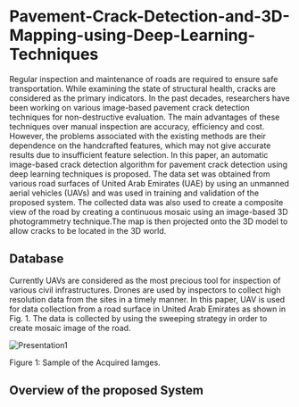 # Pavement-Crack-Detection-and-3D-Mapping-using-Deep-Learning-Techniques

Regular inspection and maintenance of roads are required to ensure safe transportation. While examining the state of structural health, cracks are considered as the primary indicators. In the past decades, researchers have been working on various image-based pavement crack detection techniques for non-destructive evaluation. The main advantages of these techniques over manual inspection are accuracy, efficiency and cost. However, the problems associated with the existing methods are their dependence on the handcrafted features, which may not give accurate results due to insufficient feature selection. In this paper, an automatic image-based crack detection algorithm for pavement crack detection using deep learning techniques is proposed. The data set was obtained from various road surfaces of United Arab Emirates (UAE) by using an unmanned aerial vehicles (UAVs) and was used in training and validation of the proposed system. The collected data was also used to create a composite view of the road by creating a continuous mosaic using an image-based 3D photogrammetry technique.The map is then projected onto the 3D model to allow cracks to be located in the 3D world.


## Database
Currently UAVs are considered as the most precious tool for inspection of various civil infrastructures. Drones are used by inspectors to collect high resolution data from
the sites in a timely manner. In this paper, UAV is used for data collection from a road surface in United Arab Emirates as shown in Fig. 1. The data is collected by using the sweeping strategy in order to create mosaic image of the road.

![Presentation1](https://user-images.githubusercontent.com/67760984/98013391-c13acc00-1e13-11eb-925d-b6e9fa831019.png)

Figure 1:  Sample of the Acquired Iamges.

## Overview of the proposed System


